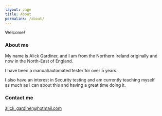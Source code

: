 ```yaml
---
layout: page
title: About
permalink: /about/
---
```


Welcome!

### About me

My name is Alick Gardiner, and I am from the Northern Ireland originally and now in the North-East of England.

I have been a manual/automated tester for over 5 years.

I also have an interest in Security testing and am currently teaching myself as much as I can about this and having a great time doing it.

### Contact me

[alick_gardiner@hotmail.com](mailto:alick_gardiner@hotmail.com)

